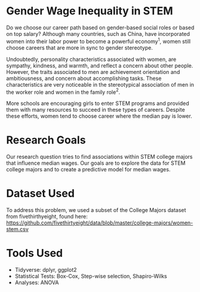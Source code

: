 # Gender Wage Inequality in STEM

Do we choose our career path based on gender-based social roles or based on top salary? Although many countries, such as China, have incorporated women into their labor power to become a powerful economy$^1$, women still choose careers that are more in sync to gender stereotype. 

Undoubtedly, personality characteristics associated with women, are sympathy, kindness, and warmth, and reflect a concern about other people. However, the traits associated to men are achievement orientation and ambitiousness, and concern about accomplishing tasks. These characteristics are very noticeable in the stereotypical association of men in the worker role and women in the family role$^2$. 

More schools are encouraging girls to enter STEM programs and provided them with many resources to succeed in these types of careers. Despite these efforts, women tend to choose career where the median pay is lower.

# Research Goals

Our research question tries to find associations within STEM college majors that influence median wages. Our goals are to explore the data for STEM college majors and to create a predictive model for median wages.

# Dataset Used

To address this problem, we used a subset of the College Majors dataset from fivethirthyeight, found here: https://github.com/fivethirtyeight/data/blob/master/college-majors/women-stem.csv

# Tools Used

* Tidyverse: dplyr, ggplot2
* Statistical Tests: Box-Cox, Step-wise selection, Shapiro-Wilks 
* Analyses: ANOVA

